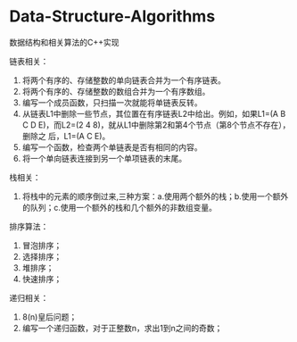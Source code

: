 # Data-Structure-Algorithms
数据结构和相关算法的C++实现

链表相关：
1. 将两个有序的、存储整数的单向链表合并为一个有序链表。
2. 将两个有序的、存储整数的数组合并为一个有序数组。
3. 编写一个成员函数，只扫描一次就能将单链表反转。
4. 从链表L1中删除一些节点，其位置在有序链表L2中给出。例如，如果L1=(A B C D E)，而L2=(2 4 8)，就从L1中删除第2和第4个节点（第8个节点不存在）， 删除之    后，L1=(A C E)。
5. 编写一个函数，检查两个单链表是否有相同的内容。
6. 将一个单向链表连接到另一个单项链表的末尾。

栈相关：
1. 将栈中的元素的顺序倒过来,三种方案：a.使用两个额外的栈；b.使用一个额外的队列；c.使用一个额外的栈和几个额外的非数组变量。

排序算法：
1. 冒泡排序；
2. 选择排序；
3. 堆排序；
4. 快速排序；

递归相关：
1. 8(n)皇后问题；
2. 编写一个递归函数，对于正整数n，求出1到n之间的奇数；
